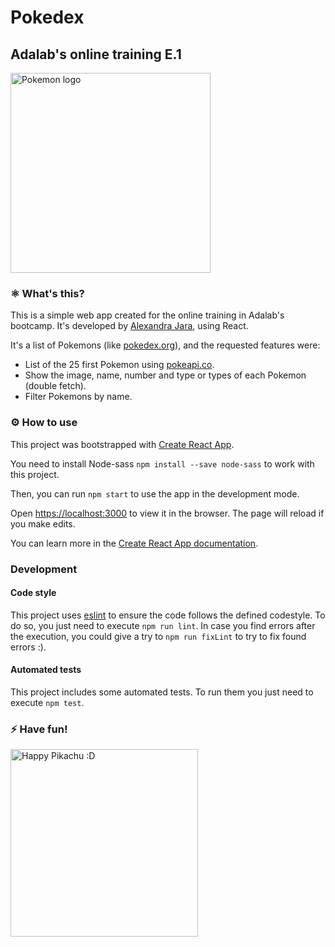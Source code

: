 # Pokedex  
## Adalab's online training E.1
<img src="./src/images/pokemon-logo.png" alt="Pokemon logo" width="320px">

### ⚛️ What's this?

This is a simple web app created for the online training in Adalab's bootcamp. It's developed by [Alexandra Jara](https://github.com/alexandrajaramz), using React.

It's a list of Pokemons (like [pokedex.org](http://pokedex.org)), and the requested features were:
- List of the 25 first Pokemon using [pokeapi.co](https://pokeapi.co/).
- Show the image, name, number and type or types of each Pokemon (double fetch).
- Filter Pokemons by name.

### ⚙️ How to use

This project was bootstrapped with [Create React App](https://github.com/facebook/create-react-app).

You need to install Node-sass `npm install --save node-sass` to work with this project.

Then, you can run `npm start` to use the app in the development mode.

Open [https://localhost:3000](https://localhost:3000) to view it in the browser. The page will reload if you make edits.

You can learn more in the [Create React App documentation](https://facebook.github.io/create-react-app/docs/getting-started).

### Development

#### Code style
This project uses [eslint](https://eslint.org/) to ensure the code follows the defined codestyle. To do so, you just need to execute
`npm run lint`.
In case you find errors after the execution, you could give a try to `npm run fixLint` to try to fix found errors :).

#### Automated tests
This project includes some automated tests. To run them you just need to execute `npm test`.

### ⚡️ Have fun!
<img src="./src/images/pikachu.gif" alt="Happy Pikachu :D" width="300px">
